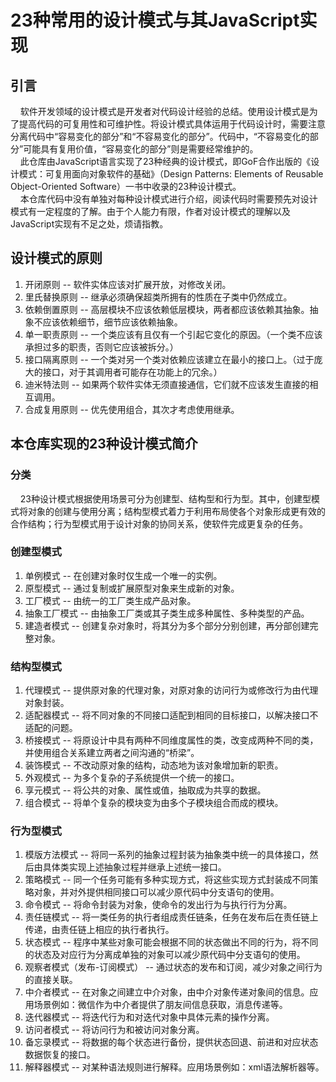 # 23种常用的设计模式与其JavaScript实现
## 引言
&nbsp;&nbsp;&nbsp;&nbsp;软件开发领域的设计模式是开发者对代码设计经验的总结。使用设计模式是为了提高代码的可复用性和可维护性。将设计模式具体运用于代码设计时，需要注意分离代码中“容易变化的部分”和“不容易变化的部分”。代码中，“不容易变化的部分”可能具有复用价值，“容易变化的部分”则是需要经常维护的。<br/>
&nbsp;&nbsp;&nbsp;&nbsp;此仓库由JavaScript语言实现了23种经典的设计模式，即GoF合作出版的《设计模式：可复用面向对象软件的基础》（Design Patterns: Elements of Reusable Object-Oriented Software）一书中收录的23种设计模式。<br/>
&nbsp;&nbsp;&nbsp;&nbsp;本仓库代码中没有单独对每种设计模式进行介绍，阅读代码时需要预先对设计模式有一定程度的了解。由于个人能力有限，作者对设计模式的理解以及JavaScript实现有不足之处，烦请指教。

## 设计模式的原则
1. 开闭原则    -- 软件实体应该对扩展开放，对修改关闭。
2. 里氏替换原则 -- 继承必须确保超类所拥有的性质在子类中仍然成立。
3. 依赖倒置原则 -- 高层模块不应该依赖低层模块，两者都应该依赖其抽象。抽象不应该依赖细节，细节应该依赖抽象。
4. 单一职责原则 -- 一个类应该有且仅有一个引起它变化的原因。（一个类不应该承担过多的职责，否则它应该被拆分。）
5. 接口隔离原则 -- 一个类对另一个类对依赖应该建立在最小的接口上。（过于庞大的接口，对于其调用者可能存在功能上的冗余。）
6. 迪米特法则  -- 如果两个软件实体无须直接通信，它们就不应该发生直接的相互调用。
7. 合成复用原则 -- 优先使用组合，其次才考虑使用继承。

## 本仓库实现的23种设计模式简介
### 分类
&nbsp;&nbsp;&nbsp;&nbsp;23种设计模式根据使用场景可分为创建型、结构型和行为型。其中，创建型模式将对象的创建与使用分离；结构型模式着力于利用布局使各个对象形成更有效的合作结构；行为型模式用于设计对象的协同关系，使软件完成更复杂的任务。
### 创建型模式
1. 单例模式 -- 在创建对象时仅生成一个唯一的实例。
2. 原型模式 -- 通过复制或扩展原型对象来生成新的对象。
3. 工厂模式 -- 由统一的工厂类生成产品对象。
4. 抽象工厂模式 -- 由抽象工厂类或其子类生成多种属性、多种类型的产品。
5. 建造者模式 -- 创建复杂对象时，将其分为多个部分分别创建，再分部创建完整对象。
### 结构型模式
1. 代理模式 -- 提供原对象的代理对象，对原对象的访问行为或修改行为由代理对象封装。
2. 适配器模式 -- 将不同对象的不同接口适配到相同的目标接口，以解决接口不适配的问题。
3. 桥接模式 -- 将原设计中具有两种不同维度属性的类，改变成两种不同的类，并使用组合关系建立两者之间沟通的“桥梁”。
4. 装饰模式 -- 不改动原对象的结构，动态地为该对象增加新的职责。
5. 外观模式 -- 为多个复杂的子系统提供一个统一的接口。
6. 享元模式 -- 将公共的对象、属性或值，抽取成为共享的数据。
7. 组合模式 -- 将单个复杂的模块变为由多个子模块组合而成的模块。
### 行为型模式
1. 模版方法模式 -- 将同一系列的抽象过程封装为抽象类中统一的具体接口，然后由具体类实现上述抽象过程并继承上述统一接口。
2. 策略模式 -- 同一个任务可能有多种实现方式，将这些实现方式封装成不同策略对象，并对外提供相同接口可以减少原代码中分支语句的使用。
3. 命令模式 -- 将命令封装为对象，使命令的发出行为与执行行为分离。
4. 责任链模式 -- 将一类任务的执行者组成责任链条，任务在发布后在责任链上传递，由责任链上相应的执行者执行。
5. 状态模式 -- 程序中某些对象可能会根据不同的状态做出不同的行为，将不同的状态及对应行为分离成单独的对象可以减少原代码中分支语句的使用。
6. 观察者模式（发布-订阅模式） -- 通过状态的发布和订阅，减少对象之间行为的直接关联。
7. 中介者模式 -- 在对象之间建立中介对象，由中介对象传递对象间的信息。应用场景例如：微信作为中介者提供了朋友间信息获取，消息传递等。
8. 迭代器模式 -- 将迭代行为和对迭代对象中具体元素的操作分离。
9. 访问者模式 -- 将访问行为和被访问对象分离。
10. 备忘录模式 -- 将数据的每个状态进行备份，提供状态回退、前进和对应状态数据恢复的接口。
11. 解释器模式 -- 对某种语法规则进行解释。应用场景例如：xml语法解析器等。